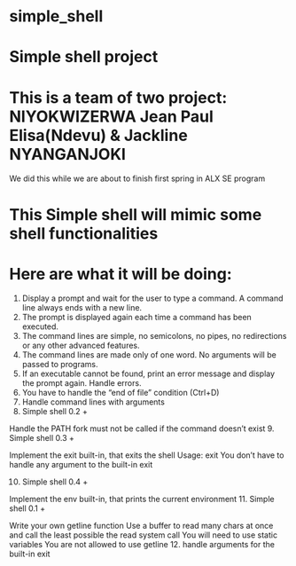 # simple_shell

# Simple shell project


# This is a team of two project: NIYOKWIZERWA Jean Paul Elisa(Ndevu) & Jackline NYANGANJOKI

We did this while we are about to finish first spring in ALX SE program


# This Simple shell will mimic some shell functionalities


# Here are what it will be doing:


1. Display a prompt and wait for the user to type a command. A command line always ends with a new line.
2. The prompt is displayed again each time a command has been executed.
3. The command lines are simple, no semicolons, no pipes, no redirections or any other advanced features.
4. The command lines are made only of one word. No arguments will be passed to programs.
5. If an executable cannot be found, print an error message and display the prompt again.
Handle errors.
6. You have to handle the “end of file” condition (Ctrl+D)
7. Handle command lines with arguments
8. Simple shell 0.2 +

Handle the PATH
fork must not be called if the command doesn’t exist
9. Simple shell 0.3 +

Implement the exit built-in, that exits the shell
Usage: exit
You don’t have to handle any argument to the built-in exit

10. Simple shell 0.4 +

Implement the env built-in, that prints the current environment
11. Simple shell 0.1 +

Write your own getline function
Use a buffer to read many chars at once and call the least possible the read system call
You will need to use static variables
You are not allowed to use getline
12. handle arguments for the built-in exit
